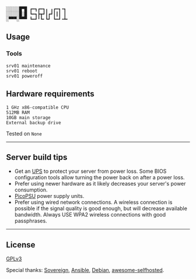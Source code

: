     ░░░░░█▀█ ┏━┓┏━┓╻ ╻┏━┓╺┓ 
    ░░░░░█░█ ┗━┓┣┳┛┃┏┛┃┃┃ ┃ 
    ░▀▀▀░▀▀▀ ┗━┛╹┗╸┗┛ ┗━┛╺┻╸


## Usage

<!--
### SSH

    srv01 ssh regenkey


    srv01 firewall allowinet
    srv01 firewall allowlanonly
    srv01 firewall deny

### Apache

    srv01 apache install
    srv01 apache regenkey
    srv01 webapp shaarli install
    srv01 webapp h5ai install

### Mumble

    srv01 mumble install
    srv01 mumble changepassword
    srv01 mumble config

### Other

    srv01 transmission install
    srv01 prosody install
    srv01 pulseaudio install
    srv01 minidlna install

    srv01 maintenance securitychecks
    srv01 maintenance update
    srv01 maintenance cleanup

    srv01 tools
-->


### Tools

    srv01 maintenance
    srv01 reboot
    srv01 poweroff
 
## Hardware requirements

    1 GHz x86-compatible CPU
    512MB RAM
    10GB main storage
    External backup drive


Tested on `None`


----------------------------


## Server build tips

 * Get an [UPS](https://en.wikipedia.org/wiki/Uninterruptible_power_supply) to protect your server from power loss. Some BIOS configuration tools allow turning the power back on after a power loss.
 * Prefer using newer hardware as it likely decreases your server's power consumption.
  * [PicoPSU](http://www.silentpcreview.com/article601-page1.html) power supply units.
 * Prefer using wired network connections. A wireless connection is possible if the signal quality is good enough, but will decrease available bandwidth. Always USE WPA2 wireless connections with good passphrases.


----------------------------


## License 

[GPLv3](https://www.gnu.org/licenses/gpl-3.0.html)

Special thanks: [Sovereign](https://github.com/sovereign/sovereign), [Ansible](http://www.ansible.com/), [Debian](https://www.debian.org/), [awesome-selfhosted](https://github.com/Kickball/awesome-selfhosted).

